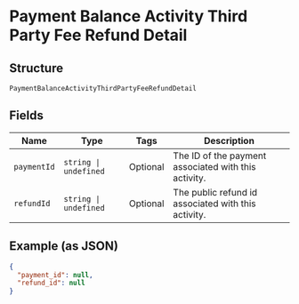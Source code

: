 
# Payment Balance Activity Third Party Fee Refund Detail

## Structure

`PaymentBalanceActivityThirdPartyFeeRefundDetail`

## Fields

| Name | Type | Tags | Description |
|  --- | --- | --- | --- |
| `paymentId` | `string \| undefined` | Optional | The ID of the payment associated with this activity. |
| `refundId` | `string \| undefined` | Optional | The public refund id associated with this activity. |

## Example (as JSON)

```json
{
  "payment_id": null,
  "refund_id": null
}
```

